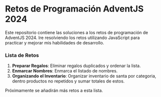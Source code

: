 # Retos de Programación AdventJS 2024

Este repositorio contiene las soluciones a los retos de programación de AdventJS 2024.
Ire resolviendo los retos utilizando JavaScript para practicar y mejorar mis habilidades de desarrollo.

### Lista de Retos

1. **Preparar Regalos**: Eliminar regalos duplicados y ordenar la lista.
2. **Enmarcar Nombres**: Enmarca el listado de nombres.
2. **Organizando el Inventario**: Organizar inventario de santa por categoria, dentro productos no repetidos y sumar totales de estos.

Próximamente se añadirán más retos a esta lista.